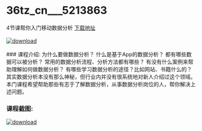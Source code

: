 # 36tz_cn___5213863
4节课帮你入门移动数据分析
[下载地址](http://www.36tz.cn/article/5213863 "下载地址")
<br/></br>[![download](http://36tz.cn/muke_img/2020_06_1-68-300x157.png "下载地址")](http://www.36tz.cn/article/5213863 "下载地址")
<br/></br>### 课程介绍:
为什么要做数据分析？
什么是基于App的数据分析？
都有哪些数据可以被分析？
常用的数据分析流程、分析方法都有哪些？
有没有什么案例来帮助理解如何做数据分析？
有哪些学习数据分析的途径？比如网站、书籍什么的？
其实数据分析本没有那么神秘，但行业内并没有很系统地对新人介绍过这个领域。本门课程希望帮助那些有志于了解数据分析，从事数据分析岗位的人，帮你解决上述问题。

### 课程截图:
[![download](http://36tz.cn/muke_img/2020_06_2-75.png "下载地址")](http://www.36tz.cn/article/5213863 "下载地址")
